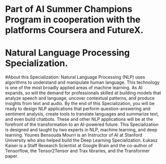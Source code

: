 # Part of AI Summer Champions Program in cooperation with the platforms Coursera and FutureX.
# Natural Language Processing Specialization.

#About this Specialization:  Natural Language Processing (NLP) uses algorithms to understand and manipulate human language. This technology is one of the most broadly applied areas of machine learning. As AI expands, so will the demand for professionals skilled at building models that analyze speech and language, uncover contextual patterns, and produce insights from text and audio. By the end of this Specialization, you will be ready to design NLP applications that perform question-answering and sentiment analysis, create tools to translate languages and summarize text, and even build chatbots. These and other NLP applications will be at the forefront of the transformation to an AI-powered future. This Specialization is designed and taught by two experts in NLP, machine learning, and deep learning. Younes Bensouda Mourri is an Instructor of AI at Stanford University who also helped build the Deep Learning Specialization. Łukasz Kaiser is a Staff Research Scientist at Google Brain and the co-author of Tensorflow, the Tensor2Tensor and Trax libraries, and the Transformer paper.
